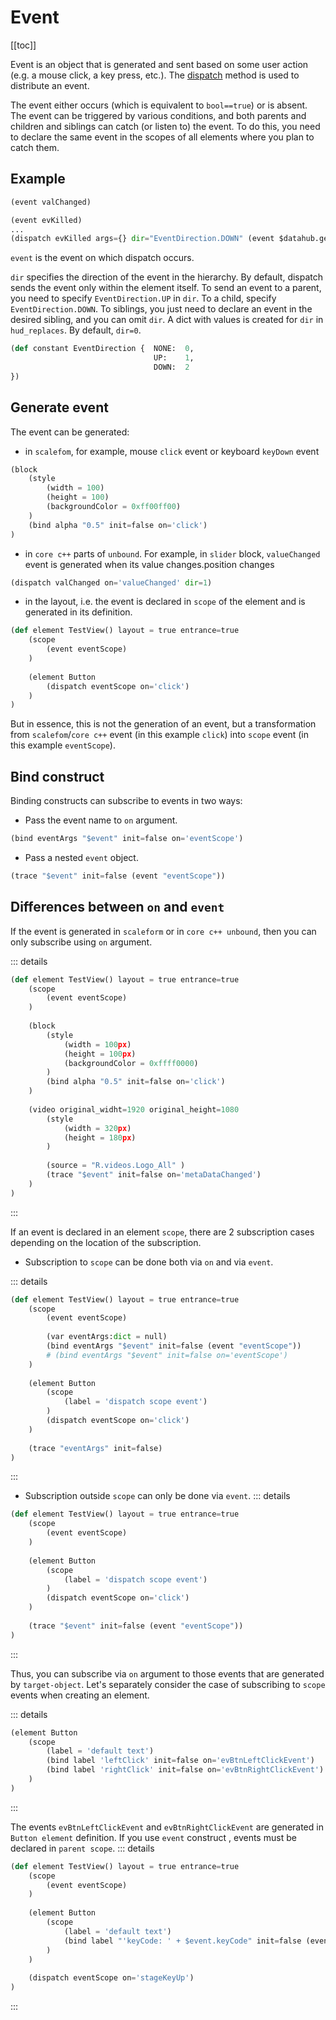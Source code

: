 # Event

[[toc]]

Event is an object that is generated and sent based on some user action (e.g. a mouse click, a key press, etc.). The [dispatch](/basic-function/binding#dispatch/) method is used to distribute an event. 

The event either occurs (which is equivalent to `bool==true`) or is absent. The event can be triggered by various conditions, and both parents and children and siblings can catch (or listen to) the event. To do this, you need to declare the same event in the scopes of all elements where you plan to catch them.

## Example

```python
(event valChanged)
```

```python
(event evKilled)
...
(dispatch evKilled args={} dir="EventDirection.DOWN" (event $datahub.getEntity(entityId).health.evKilled))
```

`event` is the event on which dispatch occurs.

`dir` specifies the direction of the event in the hierarchy. By default, dispatch sends the event only within the element itself. To send an event to a parent, you need to specify `EventDirection.UP` in `dir`. To a child, specify `EventDirection.DOWN`. To siblings, you just need to declare an event in the desired sibling, and you can omit `dir`. A dict with values is created for `dir` in `hud_replaces`. By default, `dir=0`.

```python
(def constant EventDirection {  NONE:  0,
                                UP:    1,
                                DOWN:  2
})
```

## Generate event

The event can be generated:
- in `scalefom`, for example, mouse `click` event or keyboard `keyDown` event
```python
(block
    (style
        (width = 100)
        (height = 100)
        (backgroundColor = 0xff00ff00)
    )
    (bind alpha "0.5" init=false on='click')
)
```
- in `core c++` parts of `unbound`. For example, in `slider` block, `valueChanged` event is generated when its value changes.position changes
```python
(dispatch valChanged on='valueChanged' dir=1)
```
- in the layout, i.e. the event is declared in `scope` of the element and is generated in its definition.
```python
(def element TestView() layout = true entrance=true
    (scope
        (event eventScope)
    )
  
    (element Button
        (dispatch eventScope on='click')
    )
)
```
But in essence, this is not the generation of an event, but a transformation from `scalefom`/`core c++` event (in this example `click`) into `scope` event (in this example `eventScope`).

## Bind construct

Binding constructs can subscribe to events in two ways:
- Pass the event name to `on` argument.
```python
(bind eventArgs "$event" init=false on='eventScope')
```

- Pass a nested `event` object.
```python
(trace "$event" init=false (event "eventScope"))
```

## Differences between `on` and `event`

If the event is generated in `scaleform` or in `core c++ unbound`, then you can only subscribe using `on` argument. 

::: details
```python
(def element TestView() layout = true entrance=true
    (scope
        (event eventScope)
    )
  
    (block
        (style
            (width = 100px)
            (height = 100px)
            (backgroundColor = 0xffff0000)
        )
        (bind alpha "0.5" init=false on='click')
    )
  
    (video original_widht=1920 original_height=1080
        (style
            (width = 320px)
            (height = 180px)
        )
  
        (source = "R.videos.Logo_All" )
        (trace "$event" init=false on='metaDataChanged')
    )
)
```
:::

If an event is declared in an element `scope`, there are 2 subscription cases depending on the location of the subscription. 
- Subscription to `scope` can be done both via `on` and via `event`.

::: details
```python
(def element TestView() layout = true entrance=true
    (scope
        (event eventScope)
  
        (var eventArgs:dict = null)
        (bind eventArgs "$event" init=false (event "eventScope"))
        # (bind eventArgs "$event" init=false on='eventScope')
    )
  
    (element Button
        (scope
            (label = 'dispatch scope event')
        )
        (dispatch eventScope on='click')
    )
  
    (trace "eventArgs" init=false)
)
```
:::

- Subscription outside `scope` can only be done via `event`.
::: details
```python
(def element TestView() layout = true entrance=true
    (scope
        (event eventScope)
    )
  
    (element Button
        (scope
            (label = 'dispatch scope event')
        )
        (dispatch eventScope on='click')
    )
  
    (trace "$event" init=false (event "eventScope"))
)
```
:::

Thus, you can subscribe via `on` argument to those events that are generated by `target-object`. Let's separately consider the case of subscribing to `scope` events when creating an element.

::: details
```python
(element Button
    (scope
        (label = 'default text')
        (bind label 'leftClick' init=false on='evBtnLeftClickEvent')
        (bind label 'rightClick' init=false on='evBtnRightClickEvent')
    )
)
```
:::

The events `evBtnLeftClickEvent` and `evBtnRightClickEvent` are generated in `Button element` definition.
If you use `event` construct , events must be declared in `parent scope`.
::: details
```python
(def element TestView() layout = true entrance=true
    (scope
        (event eventScope)
    )
  
    (element Button
        (scope
            (label = 'default text')
            (bind label "'keyCode: ' + $event.keyCode" init=false (event "eventScope"))
        )
    )
  
    (dispatch eventScope on='stageKeyUp')
)
```
:::
